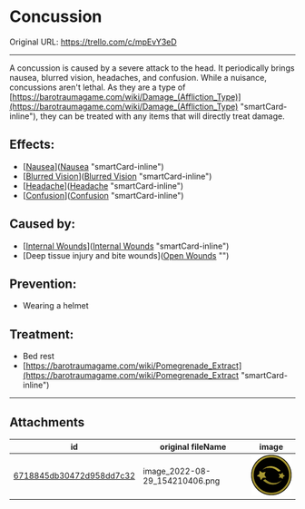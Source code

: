 # Concussion

Original URL: https://trello.com/c/mpEvY3eD

---

A concussion is caused by a severe attack to the head. It periodically brings nausea, blurred vision, headaches, and confusion. While a nuisance, concussions aren't lethal. As they are a type of [https://barotraumagame.com/wiki/Damage_(Affliction_Type)](https://barotraumagame.com/wiki/Damage_(Affliction_Type) "smartCard-inline"), they can be treated with any items that will directly treat damage.

## Effects:

- [[Nausea](../Symptoms/Nausea.md)]([Nausea](../Symptoms/Nausea.md) "smartCard-inline")
- [[Blurred Vision](../Symptoms/Blurred%20Vision.md)]([Blurred Vision](../Symptoms/Blurred%20Vision.md) "smartCard-inline")
- [[Headache](../Symptoms/Headache.md)]([Headache](../Symptoms/Headache.md) "smartCard-inline")
- [[Confusion](../Symptoms/Confusion%202.md)]([Confusion](../Symptoms/Confusion%202.md) "smartCard-inline")

## Caused by:

- [[Internal Wounds](../Any%20bodypart/Internal%20Wounds.md)]([Internal Wounds](../Any%20bodypart/Internal%20Wounds.md) "smartCard-inline")
- [Deep tissue injury and bite wounds]([Open Wounds](../Any%20bodypart/Open%20Wounds.md) "‌")

## Prevention:

- Wearing a helmet

## Treatment:

- Bed rest
- [https://barotraumagame.com/wiki/Pomegrenade_Extract](https://barotraumagame.com/wiki/Pomegrenade_Extract "smartCard-inline")

---

## Attachments

id | original fileName | image
---|---|---
[6718845db30472d958dd7c32](./Concussion%20-%20Attachments/6718845db30472d958dd7c32.png) | image_2022-08-29_154210406.png | ![image_2022-08-29_154210406.png\|200](./Concussion%20-%20Attachments/6718845db30472d958dd7c32.png)
